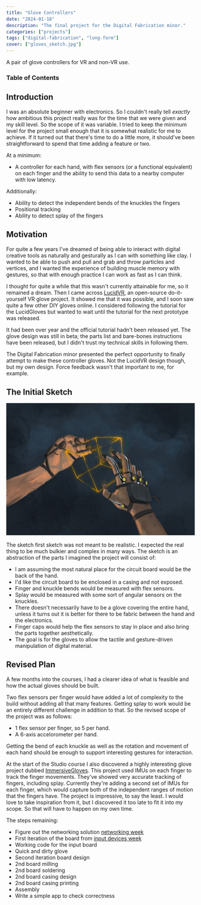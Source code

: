 ```yaml
---
title: "Glove Controllers"
date: "2024-01-18"
description: "The final project for the Digital Fabrication minor."
categories: ["projects"]
tags: ["digital-fabrication", "long-form"]
cover: ["gloves_sketch.jpg"]
---
```


A pair of glove controllers for VR and non-VR use. 

### Table of Contents

## Introduction

I was an absolute beginner with electronics. So I couldn't really tell _exactly_ how ambitious this project really was for the time that we were given and my skill level. So the scope of it was variable. I tried to keep the minimum level for the project small enough that it is somewhat realistic for me to achieve. If it turned out that there's time to do a little more, it should've been straightforward to spend that time adding a feature or two. 

At a minimum: 
* A controller for each hand, with flex sensors (or a functional equivalent) on each finger and the ability to send this data to a nearby computer with low latency. 

Additionally:
* Ability to detect the independent bends of the knuckles the fingers
* Positional tracking
* Ability to detect splay of the fingers

## Motivation

For quite a few years I've dreamed of being able to interact with digital creative tools as naturally and gesturally as I can with something like clay. I wanted to be able to push and pull and grab and throw particles and vertices, and I wanted the experience of building muscle memory with gestures, so that with enough practice I can work as fast as I can think. 

I thought for quite a while that this wasn't currently attainable for me, so it remained a dream. Then I came across [LucidVR](https://github.com/LucidVR/lucidgloves), an open-source do-it-yourself VR glove project. It showed me that it was possible, and I soon saw quite a few other DIY gloves online. I considered following the tutorial for the LucidGloves but wanted to wait until the tutorial for the next prototype was released. 

It had been over year and the official tutorial hadn't been released yet. The glove design was still in beta; the parts list and bare-bones instructions have been released, but I didn't trust my technical skills in following them. 

The Digital Fabrication minor presented the perfect opportunity to finally attempt to make these controller gloves. Not the LucidVR design though, but my own design. Force feedback wasn't that important to me, for example. 

## The Initial Sketch

![An artistic sketch of the gloves](gloves_sketch.jpg)

The sketch first sketch was not meant to be realistic. I expected the real thing to be much bulkier and complex in many ways. The sketch is an abstraction of the parts I imagined the project will consist of:
* I am assuming the most natural place for the circuit board would be the back of the hand. 
* I'd like the circuit board to be enclosed in a casing and not exposed.
* Finger and knuckle bends would be measured with flex sensors.
* Splay would be measured with some sort of angular sensors on the knuckles.
* There doesn't necessarily have to be a glove covering the entire hand, unless it turns out it is better for there to be fabric between the hand and the electronics.
* Finger caps would help the flex sensors to stay in place and also bring the parts together aesthetically. 
* The goal is for the gloves to allow the tactile and gesture-driven manipulation of digital material. 

## Revised Plan

A few months into the courses, I had a clearer idea of what is feasible and how the actual gloves should be built. 

Two flex sensors per finger would have added a lot of complexity to the build without adding all that many features. Getting splay to work would be an entirely different challenge in addition to that. So the revised scope of the project was as follows:

* 1 flex sensor per finger, so 5 per hand. 
* A 6-axis accelorometer per hand. 

Getting the bend of each knuckle as well as the rotation and movement of each hand should be enough to support interesting gestures for interaction. 

At the start of the Studio course I also discovered a highly interesting glove project dubbed [ImmersiveGloves](https://github.com/ras-marques/ImmersiveGloves). This project used IMUs on each finger to track the finger movements. They've showed very accurate tracking of fingers, including splay. Currently they're adding a second set of IMUs for each finger, which would capture both of the independent ranges of motion that the fingers have. The project is impressive, to say the least. I would love to take inspiration from it, but I discovered it too late to fit it into my scope. So that will have to happen on my own time. 


The steps remaining:
* Figure out the networking solution [networking week](fablab-12)
* First iteration of the board from [input devices week](fablab-10)
* Working code for the input board
* Quick and dirty glove
* Second iteration board design
* 2nd board milling
* 2nd board soldering
* 2nd board casing design
* 2nd board casing printing
* Assembly
* Write a simple app to check correctness 